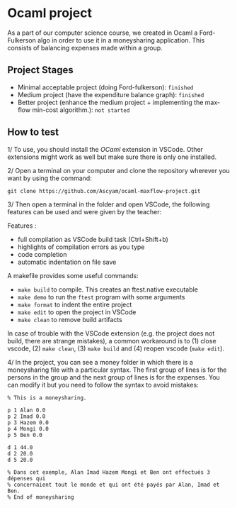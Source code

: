 # Ocaml project
As a part of our computer science course, we created in Ocaml a Ford-Fulkerson algo in order to use it in a moneysharing application. This consists of balancing expenses made within a group.

## Project Stages
 - Minimal acceptable project (doing Ford-fulkerson): ```finished```
 - Medium project (have the expenditure balance graph): ```finished```
 - Better project (enhance the medium project + implementing the max-flow min-cost algorithm.): ```not started```

## How to test
1/ To use, you should install the *OCaml* extension in VSCode. Other extensions might work as well but make sure there is only one installed.

2/ Open a terminal on your computer and clone the repository wherever you want by using the command:
```
git clone https://github.com/Ascyam/ocaml-maxflow-project.git
```

3/ Then open a terminal in the folder and open VSCode, the following features can be used and were given by the teacher:

Features :
 - full compilation as VSCode build task (Ctrl+Shift+b)
 - highlights of compilation errors as you type
 - code completion
 - automatic indentation on file save


A makefile provides some useful commands:
 - `make build` to compile. This creates an ftest.native executable
 - `make demo` to run the `ftest` program with some arguments
 - `make format` to indent the entire project
 - `make edit` to open the project in VSCode
 - `make clean` to remove build artifacts

In case of trouble with the VSCode extension (e.g. the project does not build, there are strange mistakes), a common workaround is to (1) close vscode, (2) `make clean`, (3) `make build` and (4) reopen vscode (`make edit`).

4/ In the project, you can see a money folder in which there is a moneysharing file with a particular syntax. The first group of lines is for the persons in the group and the next group of lines is for the expenses. You can modify it but you need to follow the syntax to avoid mistakes:

```
% This is a moneysharing.

p 1 Alan 0.0
p 2 Imad 0.0
p 3 Hazem 0.0
p 4 Mongi 0.0
p 5 Ben 0.0

d 1 44.0 
d 2 20.0 
d 5 20.0 

% Dans cet exemple, Alan Imad Hazem Mongi et Ben ont effectués 3 dépenses qui
% concernaient tout le monde et qui ont été payés par Alan, Imad et Ben.
% End of moneysharing
```

